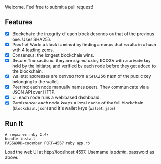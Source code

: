 Welcome. Feel free to submit a pull request!


## Features

- [x] Blockchain: the integrity of each block depends on that of the previous one. Uses SHA256.
- [x] Proof of Work: a block is mined by finding a nonce that results in a hash with 4 leading zeros.
- [x] Consensus: the longest blockchain wins.
- [x] Secure Transactions: they are signed using ECDSA with a private key held by the initiator, and verified by each node before they get added to the blockchain.
- [x] Wallets: addresses are derived from a SHA256 hash of the public key belonging to the wallet.
- [x] Peering: each node manually names peers. They communicate via a JSON API over HTTP.
- [x] UI: each node runs a web based dashboard.
- [x] Persistence: each node keeps a local cache of the full blockchain (`blockchain.json`) and it's wallet keys (`wallet.json`)

## Run It

```
# requires ruby 2.4+
bundle install
PASSWORD=cucumber PORT=4567 ruby app.rb
```

Load the web UI at http://localhost:4567. Username is *admin*, password as above.
